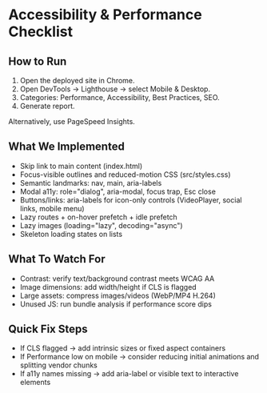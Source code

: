 # Accessibility & Performance Checklist

## How to Run

1. Open the deployed site in Chrome.
2. Open DevTools → Lighthouse → select Mobile & Desktop.
3. Categories: Performance, Accessibility, Best Practices, SEO.
4. Generate report.

Alternatively, use PageSpeed Insights.

## What We Implemented

- Skip link to main content (index.html)
- Focus-visible outlines and reduced-motion CSS (src/styles.css)
- Semantic landmarks: nav, main, aria-labels
- Modal a11y: role="dialog", aria-modal, focus trap, Esc close
- Buttons/links: aria-labels for icon-only controls (VideoPlayer, social links, mobile menu)
- Lazy routes + on-hover prefetch + idle prefetch
- Lazy images (loading="lazy", decoding="async")
- Skeleton loading states on lists

## What To Watch For

- Contrast: verify text/background contrast meets WCAG AA
- Image dimensions: add width/height if CLS is flagged
- Large assets: compress images/videos (WebP/MP4 H.264)
- Unused JS: run bundle analysis if performance score dips

## Quick Fix Steps

- If CLS flagged → add intrinsic sizes or fixed aspect containers
- If Performance low on mobile → consider reducing initial animations and splitting vendor chunks
- If a11y names missing → add aria-label or visible text to interactive elements
